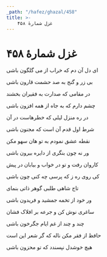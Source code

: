 ```yaml
---
_path: "/hafez/ghazal/458"
title: >-
    غزل شمارهٔ ۴۵۸
---
```

# غزل شمارهٔ ۴۵۸

<div class="b" id="bn1"><div class="m1"><p>ای دل آن دم که خراب از می گلگون باشی</p></div>
<div class="m2"><p>بی زر و گنج به صد حشمت قارون باشی</p></div></div>
<div class="b" id="bn2"><div class="m1"><p>در مقامی که صدارت به فقیران بخشند</p></div>
<div class="m2"><p>چشم دارم که به جاه از همه افزون باشی</p></div></div>
<div class="b" id="bn3"><div class="m1"><p>در ره منزل لیلی که خطرهاست در آن</p></div>
<div class="m2"><p>شرط اول قدم آن است که مجنون باشی</p></div></div>
<div class="b" id="bn4"><div class="m1"><p>نقطه عشق نمودم به تو هان سهو مکن</p></div>
<div class="m2"><p>ور نه چون بنگری از دایره بیرون باشی</p></div></div>
<div class="b" id="bn5"><div class="m1"><p>کاروان رفت و تو در خواب و بیابان در پیش</p></div>
<div class="m2"><p>کی روی ره ز که پرسی چه کنی چون باشی</p></div></div>
<div class="b" id="bn6"><div class="m1"><p>تاج شاهی طلبی گوهر ذاتی بنمای</p></div>
<div class="m2"><p>ور خود از تخمه جمشید و فریدون باشی</p></div></div>
<div class="b" id="bn7"><div class="m1"><p>ساغری نوش کن و جرعه بر افلاک فشان</p></div>
<div class="m2"><p>چند و چند از غم ایام جگرخون باشی</p></div></div>
<div class="b" id="bn8"><div class="m1"><p>حافظ از فقر مکن ناله که گر شعر این است</p></div>
<div class="m2"><p>هیچ خوشدل نپسندد که تو محزون باشی</p></div></div>
